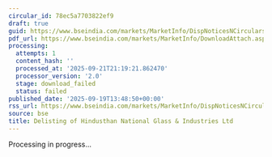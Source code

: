 ```yaml
---
circular_id: 78ec5a7703822ef9
draft: true
guid: https://www.bseindia.com/markets/MarketInfo/DispNoticesNCirculars.aspx?Noticeid={7E24E9E2-6E78-4581-BFD8-592CFF316DB5}&noticeno=20250919-41&dt=09/19/2025&icount=41&totcount=44&flag=0
pdf_url: https://www.bseindia.com/markets/MarketInfo/DownloadAttach.aspx?id=20250919-41&attachedId=
processing:
  attempts: 1
  content_hash: ''
  processed_at: '2025-09-21T21:19:21.862470'
  processor_version: '2.0'
  stage: download_failed
  status: failed
published_date: '2025-09-19T13:48:50+00:00'
rss_url: https://www.bseindia.com/markets/MarketInfo/DispNoticesNCirculars.aspx?Noticeid={7E24E9E2-6E78-4581-BFD8-592CFF316DB5}&noticeno=20250919-41&dt=09/19/2025&icount=41&totcount=44&flag=0
source: bse
title: Delisting of Hindusthan National Glass & Industries Ltd
---
```


Processing in progress...